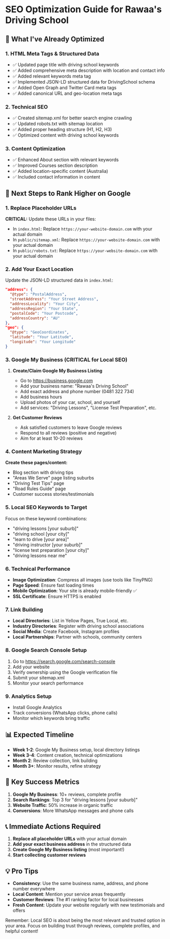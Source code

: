 # SEO Optimization Guide for Rawaa's Driving School

## 🎯 What I've Already Optimized

### 1. HTML Meta Tags & Structured Data
- ✅ Updated page title with driving school keywords
- ✅ Added comprehensive meta description with location and contact info
- ✅ Added relevant keywords meta tag
- ✅ Implemented JSON-LD structured data for DrivingSchool schema
- ✅ Added Open Graph and Twitter Card meta tags
- ✅ Added canonical URL and geo-location meta tags

### 2. Technical SEO
- ✅ Created sitemap.xml for better search engine crawling
- ✅ Updated robots.txt with sitemap location
- ✅ Added proper heading structure (H1, H2, H3)
- ✅ Optimized content with driving school keywords

### 3. Content Optimization
- ✅ Enhanced About section with relevant keywords
- ✅ Improved Courses section description
- ✅ Added location-specific content (Australia)
- ✅ Included contact information in content

## 🚀 Next Steps to Rank Higher on Google

### 1. Replace Placeholder URLs
**CRITICAL:** Update these URLs in your files:
- In `index.html`: Replace `https://your-website-domain.com` with your actual domain
- In `public/sitemap.xml`: Replace `https://your-website-domain.com` with your actual domain
- In `public/robots.txt`: Replace `https://your-website-domain.com` with your actual domain

### 2. Add Your Exact Location
Update the JSON-LD structured data in `index.html`:
```json
"address": {
  "@type": "PostalAddress",
  "streetAddress": "Your Street Address",
  "addressLocality": "Your City",
  "addressRegion": "Your State",
  "postalCode": "Your Postcode",
  "addressCountry": "AU"
},
"geo": {
  "@type": "GeoCoordinates",
  "latitude": "Your Latitude",
  "longitude": "Your Longitude"
}
```

### 3. Google My Business (CRITICAL for Local SEO)
1. **Create/Claim Google My Business Listing**
   - Go to https://business.google.com
   - Add your business name: "Rawaa's Driving School"
   - Add exact address and phone number (0481 322 734)
   - Add business hours
   - Upload photos of your car, school, and yourself
   - Add services: "Driving Lessons", "License Test Preparation", etc.

2. **Get Customer Reviews**
   - Ask satisfied customers to leave Google reviews
   - Respond to all reviews (positive and negative)
   - Aim for at least 10-20 reviews

### 4. Content Marketing Strategy
**Create these pages/content:**
- Blog section with driving tips
- "Areas We Serve" page listing suburbs
- "Driving Test Tips" page
- "Road Rules Guide" page
- Customer success stories/testimonials

### 5. Local SEO Keywords to Target
Focus on these keyword combinations:
- "driving lessons [your suburb]"
- "driving school [your city]"
- "learn to drive [your area]"
- "driving instructor [your suburb]"
- "license test preparation [your city]"
- "driving lessons near me"

### 6. Technical Performance
- **Image Optimization**: Compress all images (use tools like TinyPNG)
- **Page Speed**: Ensure fast loading times
- **Mobile Optimization**: Your site is already mobile-friendly ✅
- **SSL Certificate**: Ensure HTTPS is enabled

### 7. Link Building
- **Local Directories**: List in Yellow Pages, True Local, etc.
- **Industry Directories**: Register with driving school associations
- **Social Media**: Create Facebook, Instagram profiles
- **Local Partnerships**: Partner with schools, community centers

### 8. Google Search Console Setup
1. Go to https://search.google.com/search-console
2. Add your website
3. Verify ownership using the Google verification file
4. Submit your sitemap.xml
5. Monitor your search performance

### 9. Analytics Setup
- Install Google Analytics
- Track conversions (WhatsApp clicks, phone calls)
- Monitor which keywords bring traffic

## 📊 Expected Timeline

- **Week 1-2**: Google My Business setup, local directory listings
- **Week 3-4**: Content creation, technical optimizations
- **Month 2**: Review collection, link building
- **Month 3+**: Monitor results, refine strategy

## 🎯 Key Success Metrics

1. **Google My Business**: 10+ reviews, complete profile
2. **Search Rankings**: Top 3 for "driving lessons [your suburb]"
3. **Website Traffic**: 50% increase in organic traffic
4. **Conversions**: More WhatsApp messages and phone calls

## 📞 Immediate Actions Required

1. **Replace all placeholder URLs** with your actual domain
2. **Add your exact business address** in the structured data
3. **Create Google My Business listing** (most important!)
4. **Start collecting customer reviews**

## 💡 Pro Tips

- **Consistency**: Use the same business name, address, and phone number everywhere
- **Local Content**: Mention your service areas frequently
- **Customer Reviews**: The #1 ranking factor for local businesses
- **Fresh Content**: Update your website regularly with new testimonials and offers

Remember: Local SEO is about being the most relevant and trusted option in your area. Focus on building trust through reviews, complete profiles, and helpful content!
